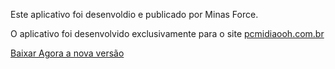 Este aplicativo foi desenvoldio e publicado por Minas Force.

O aplicativo foi desenvolvido exclusivamente para o site [pcmidiaooh.com.br](http://pcmidiaooh.com.br)

[Baixar Agora a nova versão](https://github.com/UNDER192103/PC-Midia/releases)